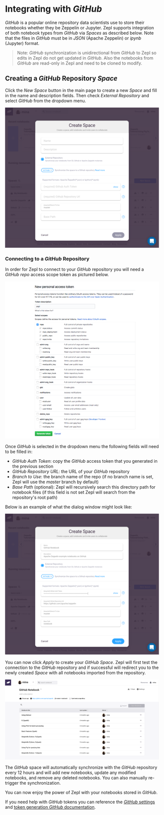 # Integrating with *GitHub*

*GitHub* is a popular online repository data scientists use to store their notebooks whether they be Zeppelin or Jupyter. Zepl supports integration of both notebook types from *GitHub* via *Spaces* as described below. Note that the files in *GitHub* must be in *JSON* (Apache Zeppelin) or *ipynb* (Jupyter) format.

>Note: *GitHub* synchronization is unidirectional from *GitHub* to Zepl so edits in Zepl do not get updated in *GitHub*. Also the notebooks from *GitHub* are read-only in Zepl and need to be cloned to modify.

## Creating a *GitHub* Repository *Space*

Click the *New Space* button in the main page to create a new *Space* and fill in the name and description fields. Then check *External Repository* and select *GitHub* from the dropdown menu.

<img src="../../img/select_github_space.png" class="image-box img-100" />

### Connecting to a *GitHub* Repository

In order for Zepl to connect to your *GitHub* repository you will need a *GitHub* *repo* access scope token as pictured below.

<img src="../../img/github_generate_token.png" class="image-box img-100"/>

Once *GitHub* is selected in the dropdown menu the following fields will need to be filled in:

* **GitHub* Auth Token*: copy the *GitHub* access token that you generated in the previous section
* **GitHub* Repository URL*: the URL of your *GitHub* repository
* *Branch to Use*: the branch name of the repo (if no branch name is set, Zepl will use the *master* branch by default)
* *Base Path* (optional): Zepl will recursively search this directory path for notebook files (if this field is not set Zepl will search from the repository's root path)

Below is an example of what the dialog window might look like:

<img src="../../img/github_space_filled.png" class="image-box img-100"/>

You can now click *Apply* to create your *GitHub* *Space*. Zepl will first test the connection to the *GitHub* repository and if successful will redirect you to the newly created *Space* with all notebooks imported from the repository.

<img src="../../img/github_space.png" class="image-box img-100"/>

The *GitHub* space will automatically synchronize with the *GitHub* repository every 12 hours and will add new notebooks, update any modified notebooks, and remove any deleted notebooks. You can also manually re-trigger the synchronization.

You can now enjoy the power of Zepl with your notebooks stored in *GitHub*.

If you need help with *GitHub* tokens you can reference the [*GitHub* settings](https://github.com/settings/tokens) and [token generation *GitHub* documentation](https://help.github.com/articles/creating-a-personal-access-token-for-the-command-line/).
